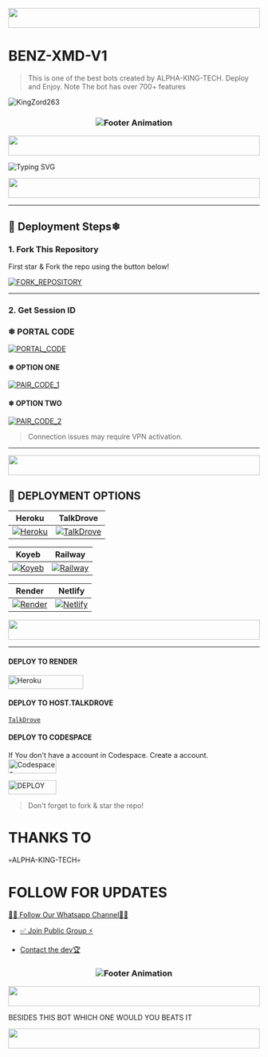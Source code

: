 <p align="center">
  <img src="https://i.imgur.com/dBaSKWF.gif" height="40" width="100%">
</p>





# BENZ-XMD-V1 

> This is one of the best bots created by ALPHA-KING-TECH. Deploy and Enjoy. Note The bot has over 700+ features 

![KingZord263](https://files.catbox.moe/lataz8.jpg)
<h3 align="center">
  <img src="https://readme-typing-svg.herokuapp.com?font=Fira+Code&size=20&duration=3000&color=FFFFFF&background=000000&center=true&vCenter=true&width=600&lines=💎+BENZ+XMD+IS+READY;TO+RULE+ON+WHATSAPP+AGAIN" alt="Footer Animation">
</h3>



<p align="center">
  <img src="https://i.imgur.com/dBaSKWF.gif" height="40" width="100%">
</p>


![Typing SVG](https://readme-typing-svg.demolab.com?font=Black+Ops+One&size=110&pause=1000&color=ff0000&center=true&width=1000&height=200&lines=BENZ-XMD-V1)

<p align="center">
  <img src="https://i.imgur.com/dBaSKWF.gif" height="40" width="100%">
</p>

---

## 🚀 Deployment Steps❄ 

### 1. Fork This Repository

First star & Fork the repo using the button below!

[![FORK_REPOSITORY](https://img.shields.io/badge/FORK_REPOSITORY-FF5500?style=for-the-badge&logo=github&logoColor=white&labelColor=000000)](https://github.com/ALPHA-KING-TECH/BENZ-XMD-V1/fork)

---

### 2. Get Session ID

### ❄  PORTAL CODE
[![PORTAL_CODE](https://img.shields.io/badge/PORTAL_CODE-FF7700?style=for-the-badge&logo=matrix&logoColor=white&labelColor=000000)](https://benz-pair.onrender.com/)


#### ❄  OPTION ONE
[![PAIR_CODE_1](https://img.shields.io/badge/PAIR_CODE_1-FF7700?style=for-the-badge&logo=matrix&logoColor=white&labelColor=000000)](https://Benz-pair.onrender.com/code)

#### ❄  OPTION TWO
[![PAIR_CODE_2](https://img.shields.io/badge/PAIR_CODE_2-FF00AA?style=for-the-badge&logo=matrix&logoColor=white&labelColor=000000)](https://Benz-pair.onrender.com/scan)

> Connection issues may require VPN activation.

---
<p align="center">
  <img src="https://i.imgur.com/dBaSKWF.gif" height="40" width="100%">
</p>

## 🚀 DEPLOYMENT OPTIONS

| Heroku | TalkDrove |
|--------|-----------|
| [![Heroku](https://img.shields.io/badge/Heroku-430098?style=for-the-badge&logo=heroku&logoColor=white&labelColor=000000&color=00ffff)](https://dashboard.heroku.com/new?template=https://github.com/ALPHA-KING-TECH/BENZ-XMD-V1/tree/main) | [![TalkDrove](https://img.shields.io/badge/TalkDrove-6971FF?style=for-the-badge&logo=github&logoColor=white&labelColor=000000)](https://talkdrove.com/share-bot/11) |

| Koyeb | Railway |
|-------|---------|
| [![Koyeb](https://img.shields.io/badge/Koyeb-FF009D?style=for-the-badge&logo=koyeb&logoColor=white&labelColor=000000)](https://app.koyeb.com/services/deploy?type=git&repository=ALPHA-KING-TECH/BENZ-XMD-V1) | [![Railway](https://img.shields.io/badge/Railway-FF8700?style=for-the-badge&logo=railway&logoColor=white&labelColor=000000)](https://railway.app/new) |

| Render | Netlify |
|--------|---------|
| [![Render](https://img.shields.io/badge/Render-000000?style=for-the-badge&logo=render&logoColor=white&labelColor=000000&color=00ffaa)](https://dashboard.render.com/web/new) | [![Netlify](https://img.shields.io/badge/Netlify-CC00FF?style=for-the-badge&logo=huggingface&logoColor=white&labelColor=000000)](https://app.netlify.com/) |
<p align="center">
  <img src="https://i.imgur.com/dBaSKWF.gif" height="40" width="100%">
</p>

---
#### DEPLOY TO RENDER

<p align="left">
<a href='https://dashboard.render.com/web/new' target="_blank"><img alt='Heroku' src='https://img.shields.io/badge/-Render deploy-black?style=for-the-badge&logo=render&logoColor=white'/< width=150 height=28/p></a>

#### DEPLOY TO HOST.TALKDROVE

[`TalkDrove`](https://host.talkdrove.com/)


#### DEPLOY TO CODESPACE

 If You don't have a account in Codespace. Create a account.
    <br>
<a href='https://github.com/login?return_to=https%3A%2F%2Fgithub.com%2Fcodespaces' target="_blank"><img alt='Codespaces' src='https://img.shields.io/badge/CREATE-h?color=black&style=for-the-badge&logo=visualstudiocode' width="96.35" height="28"/></a></p>

                      
    
<a href='https://github.com/codespaces/new' target="_blank"><img alt='DEPLOY' src='https://img.shields.io/badge/DEPLOY -h?color=black&style=for-the-badge&logo=visualstudiocode' width="96.35" height="28"/></a></p>




> Don't forget to fork & star the repo!

# THANKS TO 


 💀ALPHA-KING-TECH💀

# FOLLOW FOR UPDATES



>
[🧑‍💻 Follow Our Whatsapp Channel🧑‍💻](https://whatsapp.com/channel/0029VbAjU7X3QxRxL7WvbI0O)

* [✅ Join Public Group ⚡](https://chat.whatsapp.com/KfuN5lbHkxfHvgcQS94AWY?mode=ac_t)
  
* [Contact the dev🏆](https://t.me/BenzOwner263803)
 

<h3 align="center">
  <img src="https://readme-typing-svg.herokuapp.com?font=Fira+Code&size=20&duration=3000&color=FFFFFF&background=000000&center=true&vCenter=true&width=600&lines=BENZ-XMD-V1+by+KINGS;⚡+The+Future+of+WhatsApp+Bots+is+Here" alt="Footer Animation">
</h3>

<p align="center">
  <img src="https://i.imgur.com/dBaSKWF.gif" height="40" width="100%">
</p>

BESIDES THIS BOT WHICH ONE WOULD YOU BEATS IT

</h3>

<p align="center">
  <img src="https://i.imgur.com/dBaSKWF.gif" height="40" width="100%">
</p>

